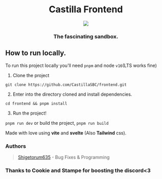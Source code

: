 <div align="center">

# Castilla Frontend
<img src="https://espanafascinante.com/wp-content/uploads/Escudo-de-Castilla-pano.jpg">

### The fascinating sandbox.
</div>

## How to run locally.

To run this project locally you'll need `pnpm` and node `v16`(LTS works fine)

1. Clone the project

`git clone https://github.com/CastillaSBC/frontend.git`

2. Enter into the directory cloned and install dependencies.

`cd frontend && pnpm install`

3. Run the project!

`pnpm run dev` or build the project, `pnpm run build`


Made with love using **vite** and **svelte** (Also **Tailwind** css).

### Authors
> [Shigetorum635](github.com/Shigetorum635) - Bug Fixes & Programming

### Thanks to Cookie and Stampe for boosting the discord<3